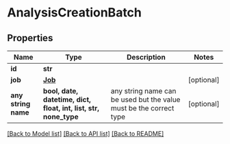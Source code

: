 # AnalysisCreationBatch


## Properties
Name | Type | Description | Notes
------------ | ------------- | ------------- | -------------
**id** | **str** |  | 
**job** | [**Job**](Job.md) |  | [optional] 
**any string name** | **bool, date, datetime, dict, float, int, list, str, none_type** | any string name can be used but the value must be the correct type | [optional]

[[Back to Model list]](../README.md#documentation-for-models) [[Back to API list]](../README.md#documentation-for-api-endpoints) [[Back to README]](../README.md)


